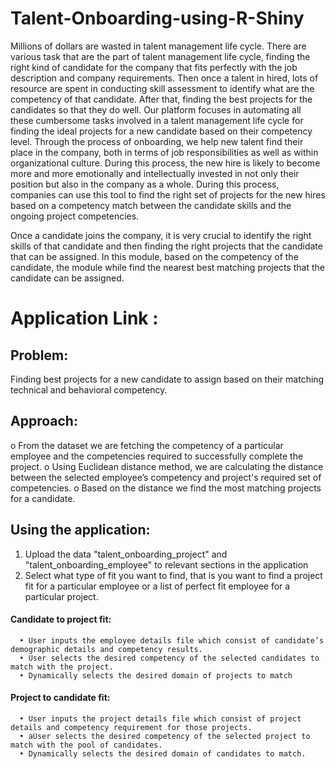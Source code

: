 # Talent-Onboarding-using-R-Shiny

Millions of dollars are wasted in talent management life cycle. There are various task that are the part of talent management life cycle, finding the right kind of candidate for the company that fits perfectly with the job description and company requirements. Then once a talent in hired, lots of resource are spent in conducting skill assessment to identify what are the competency of that candidate. After that, finding the best projects for the candidates so that they do well. Our platform focuses in automating all these cumbersome tasks involved in a talent management life cycle for finding the ideal projects for a new candidate based on their competency level.
Through the process of onboarding, we help new talent find their place in the company, both in terms of job responsibilities as well as within organizational culture. During this process, the new hire is likely to become more and more emotionally and intellectually invested in not only their position but also in the company as a whole. During this process, companies can use this tool to find the right set of projects for the new hires based on a competency match between the candidate skills and the ongoing project competencies.

Once a candidate joins the company, it is very crucial to identify the right skills of that candidate and then finding the right projects that the candidate that can be assigned. In this module, based on the competency of the candidate, the module while find the nearest best matching projects that the candidate can be assigned.

# Application Link : 

## Problem:
Finding best projects for a new candidate to assign based on their matching technical and behavioral competency.

## Approach: 
o	From the dataset we are fetching the competency of a particular employee and the competencies required to successfully complete the project.
o	Using Euclidean distance method, we are calculating the distance between the selected employee’s competency and project's required set of competencies. 
o	Based on the distance we find the most matching projects for a candidate. 

## Using the application:
1) Upload the data "talent_onboarding_project" and "talent_onboarding_employee" to relevant sections in the application 
2) Select what type of fit you want to find, that is you want to find a project fit for a particular employee or a list of perfect fit employee for a particular project. 
#### Candidate to project fit: 
      • User inputs the employee details file which consist of candidate’s demographic details and competency results.
      • User selects the desired competency of the selected candidates to match with the project.
      • Dynamically selects the desired domain of projects to match
#### Project to candidate fit:
      • User inputs the project details file which consist of project details and competency requirement for those projects.
      • aUser selects the desired competency of the selected project to match with the pool of candidates.
      • Dynamically selects the desired domain of candidates to match.
